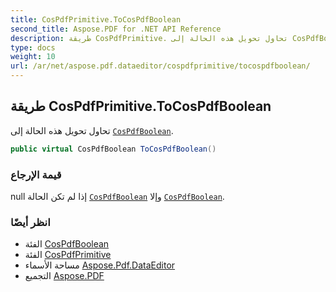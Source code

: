```yaml
---
title: CosPdfPrimitive.ToCosPdfBoolean
second_title: Aspose.PDF for .NET API Reference
description: طريقة CosPdfPrimitive. تحاول تحويل هذه الحالة إلى CosPdfBoolean
type: docs
weight: 10
url: /ar/net/aspose.pdf.dataeditor/cospdfprimitive/tocospdfboolean/
---
```

## طريقة CosPdfPrimitive.ToCosPdfBoolean

تحاول تحويل هذه الحالة إلى [`CosPdfBoolean`](../../cospdfboolean/).

```csharp
public virtual CosPdfBoolean ToCosPdfBoolean()
```

### قيمة الإرجاع

null إذا لم تكن الحالة [`CosPdfBoolean`](../../cospdfboolean/) وإلا [`CosPdfBoolean`](../../cospdfboolean/).

### انظر أيضًا

* الفئة [CosPdfBoolean](../../cospdfboolean/)
* الفئة [CosPdfPrimitive](../)
* مساحة الأسماء [Aspose.Pdf.DataEditor](../../../aspose.pdf.dataeditor/)
* التجميع [Aspose.PDF](../../../)